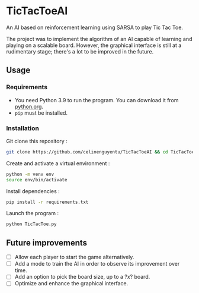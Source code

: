 # TicTacToeAI

An AI based on reinforcement learning using SARSA to play Tic Tac Toe.

The project was to implement the algorithm of an AI capable of learning and playing on a scalable board. However, the graphical interface is still at a rudimentary stage; there's a lot to be improved in the future.

## Usage

### Requirements

* You need Python 3.9 to run the program. You can download it from [python.org](https://www.python.org/downloads/).
* `pip` must be installed.

### Installation

Git clone this repository :
```bash
git clone https://github.com/celinenguyentu/TicTacToeAI && cd TicTacToeAI
```

Create and activate a virtual environment :
```bash
python -m venv env
source env/bin/activate
```

Install dependencies :
```bash
pip install -r requirements.txt
```

Launch the program :
```bash
python TicTacToe.py
```

## Future improvements

- [ ] Allow each player to start the game alternatively.
- [ ] Add a mode to train the AI in order to observe its improvement over time.
- [ ] Add an option to pick the board size, up to a ?x? board.
- [ ] Optimize and enhance the graphical interface.